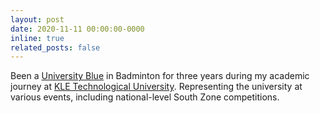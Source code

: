 ```yaml
---
layout: post
date: 2020-11-11 00:00:00-0000
inline: true
related_posts: false
---
```


<p>Been a <a href="https://www.kletech.ac.in" target="_blank">University Blue</a> in Badminton for three years during my academic journey at  <a href="https://www.kletech.ac.in" target="_blank">KLE Technological University</a>. Representing the university at various events, including national-level South Zone competitions.</p>
